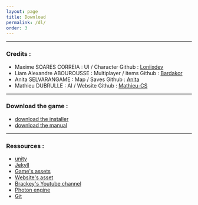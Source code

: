 ```yaml
---
layout: page
title: Download
permalink: /dl/
order: 3
---
```


---

### Credits :

+ Maxime SOARES CORREIA : UI / Character
Github : [Loniixdev](https://github.com/Loniixdev)
+ Liam Alexandre ABOUROUSSE : Multiplayer / items
Github : [Bardakor](https://github.com/bardakor)
+ Anita SELVARANGAME : Map / Saves
Github : [Anita](https://github.com/Anita2803)
+ Mathieu DUBRULLE : AI / Website
Github : [Mathieu-CS](https://github.com/Mathieu-CS)

---

### Download the game :

+ [download the installer](/assets/files_to_download/nyr_the_last_stand.exe)
+ [download the manual](/assets/files_to_download/NYR_manuel.pdf)

---

### Ressources :

+ [unity](unity.com)
+ [Jekyll](https://jekyllrb.com/)
+ [Game's assets](https://assetstore.unity.com/packages/3d/environments/fantasy/polygon-vikings-pack-85664)
+ [Website's asset](https://github.com/daviddarnes/alembic)
+ [Brackey's Youtube channel](https://youtube.com/user/Brackeys)
+ [Photon engine](https://photoengine.com/pun)
+ [Git](https://github.com)
